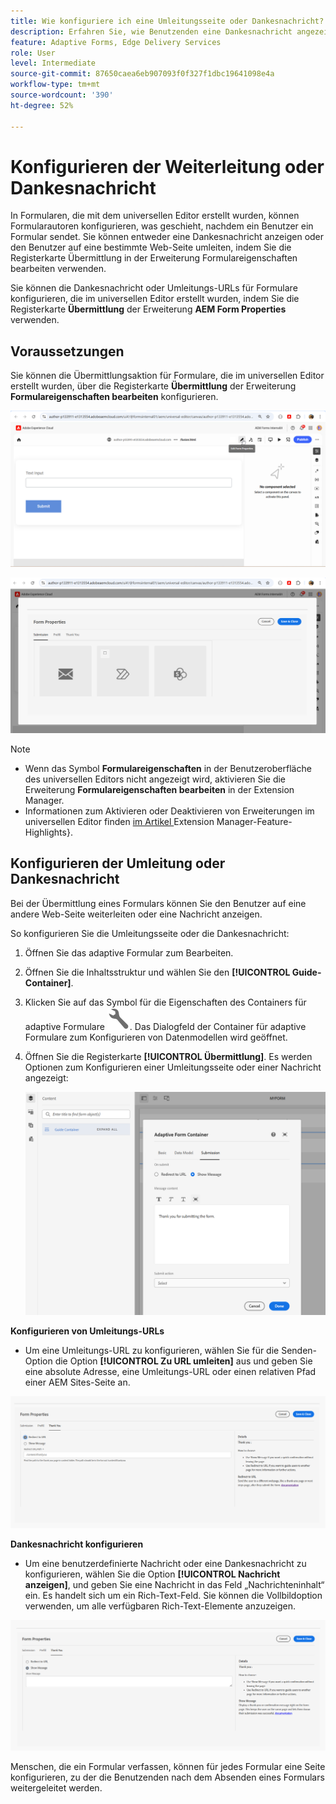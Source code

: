 ```yaml
---
title: Wie konfiguriere ich eine Umleitungsseite oder Dankesnachricht?
description: Erfahren Sie, wie Benutzenden eine Dankesnachricht angezeigt oder sie auf eine Webseite weitergeleitet werden können, die Formularautorinnen bzw. -autoren bei der Erstellung des Formulars konfigurieren können.
feature: Adaptive Forms, Edge Delivery Services
role: User
level: Intermediate
source-git-commit: 87650caea6eb907093f0f327f1dbc19641098e4a
workflow-type: tm+mt
source-wordcount: '390'
ht-degree: 52%

---
```


# Konfigurieren der Weiterleitung oder Dankesnachricht

In Formularen, die mit dem universellen Editor erstellt wurden, können Formularautoren konfigurieren, was geschieht, nachdem ein Benutzer ein Formular sendet. Sie können entweder eine Dankesnachricht anzeigen oder den Benutzer auf eine bestimmte Web-Seite umleiten, indem Sie die Registerkarte Übermittlung in der Erweiterung Formulareigenschaften bearbeiten verwenden.

Sie können die Dankesnachricht oder Umleitungs-URLs für Formulare konfigurieren, die im universellen Editor erstellt wurden, indem Sie die Registerkarte **Übermittlung** der Erweiterung **AEM Form Properties** verwenden.

## Voraussetzungen

Sie können die Übermittlungsaktion für Formulare, die im universellen Editor erstellt wurden, über die Registerkarte **Übermittlung** der Erweiterung **Formulareigenschaften bearbeiten** konfigurieren.

![Symbol für Formulareigenschaften](/help/forms/assets/ue-form-properties-icon.png)

![Formulareigenschaften des universellen Editors](/help/forms/assets/ue-form-properties.png)

>[!NOTE]
>
> * Wenn das Symbol **Formulareigenschaften** in der Benutzeroberfläche des universellen Editors nicht angezeigt wird, aktivieren Sie die Erweiterung **Formulareigenschaften bearbeiten** in der Extension Manager.
> * Informationen zum Aktivieren oder Deaktivieren von Erweiterungen im universellen Editor finden [ im Artikel ](https://developer.adobe.com/uix/docs/extension-manager/feature-highlights/#enablingdisabling-extensions)Extension Manager-Feature-Highlights&rbrace;.

## Konfigurieren der Umleitung oder Dankesnachricht

Bei der Übermittlung eines Formulars können Sie den Benutzer auf eine andere Web-Seite weiterleiten oder eine Nachricht anzeigen.

So konfigurieren Sie die Umleitungsseite oder die Dankesnachricht:

1. Öffnen Sie das adaptive Formular zum Bearbeiten.
2. Öffnen Sie die Inhaltsstruktur und wählen Sie den **[!UICONTROL Guide-Container]**.
3. Klicken Sie auf das Symbol für die Eigenschaften des Containers für adaptive Formulare ![Eigenschaften des Containers für adaptive Formulare](/help/forms/assets/configure-icon.svg). Das Dialogfeld der Container für adaptive Formulare zum Konfigurieren von Datenmodellen wird geöffnet.
4. Öffnen Sie die Registerkarte **[!UICONTROL Übermittlung]**. Es werden Optionen zum Konfigurieren einer Umleitungsseite oder einer Nachricht angezeigt:

   ![Übermittlungsdialog des Guide-Containers zur Konfiguration einer Weiterleitungsseite oder einer Nachricht](/help/forms/assets/adaptive-forms-core-components-redirect-page-or-thank-you-message.png)

**Konfigurieren von Umleitungs-URLs**

* Um eine Umleitungs-URL zu konfigurieren, wählen Sie für die Senden-Option die Option **[!UICONTROL Zu URL umleiten]** aus und geben Sie eine absolute Adresse, eine Umleitungs-URL oder einen relativen Pfad einer AEM Sites-Seite an.

![redirect](/help/edge/docs/forms/universal-editor/assets/redirect-ue.png)

**Dankesnachricht konfigurieren**

* Um eine benutzerdefinierte Nachricht oder eine Dankesnachricht zu konfigurieren, wählen Sie die Option **[!UICONTROL Nachricht anzeigen]**, und geben Sie eine Nachricht in das Feld „Nachrichteninhalt“ ein. Es handelt sich um ein Rich-Text-Feld. Sie können die Vollbildoption verwenden, um alle verfügbaren Rich-Text-Elemente anzuzeigen.

![Danke](/help/edge/docs/forms/universal-editor/assets/thankyou-ue.png)

Menschen, die ein Formular verfassen, können für jedes Formular eine Seite konfigurieren, zu der die Benutzenden nach dem Absenden eines Formulars weitergeleitet werden.
